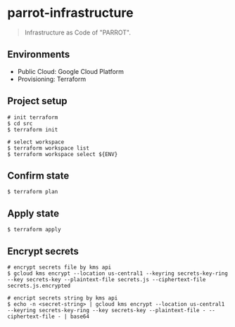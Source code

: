 # parrot-infrastructure
> Infrastructure as Code of "PARROT".

## Environments
- Public Cloud: Google Cloud Platform
- Provisioning: Terraform

## Project setup
```
# init terraform
$ cd src
$ terraform init

# select workspace
$ terraform workspace list
$ terraform workspace select ${ENV}
```

## Confirm state
```
$ terraform plan
```

## Apply state
```
$ terraform apply
```

## Encrypt secrets
```
# encrypt secrets file by kms api
$ gcloud kms encrypt --location us-central1 --keyring secrets-key-ring --key secrets-key --plaintext-file secrets.js --ciphertext-file secrets.js.encrypted

# encript secrets string by kms api
$ echo -n <secret-string> | gcloud kms encrypt --location us-central1 --keyring secrets-key-ring --key secrets-key --plaintext-file - --ciphertext-file - | base64
```